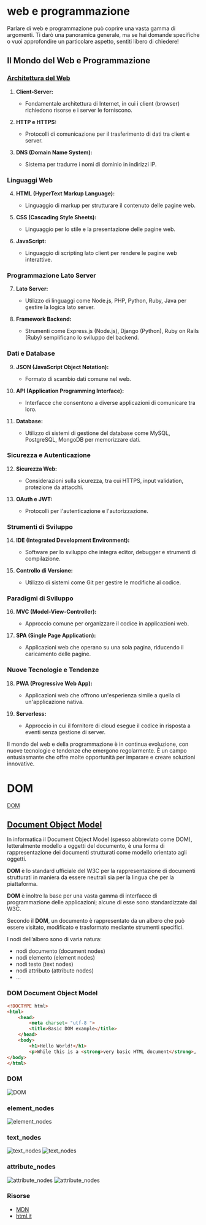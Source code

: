 # web e programmazione

Parlare di web e programmazione può coprire una vasta gamma di argomenti. Ti darò una panoramica generale, ma se hai domande specifiche o vuoi approfondire un particolare aspetto, sentiti libero di chiedere!

## Il Mondo del Web e Programmazione

### [Architettura del Web](./architetture_web.md)

1. **Client-Server:**
   - Fondamentale architettura di Internet, in cui i client (browser) richiedono risorse e i server le forniscono.

2. **HTTP e HTTPS:**
   - Protocolli di comunicazione per il trasferimento di dati tra client e server.

3. **DNS (Domain Name System):**
   - Sistema per tradurre i nomi di dominio in indirizzi IP.

### Linguaggi Web

4. **HTML (HyperText Markup Language):**
   - Linguaggio di markup per strutturare il contenuto delle pagine web.

5. **CSS (Cascading Style Sheets):**
   - Linguaggio per lo stile e la presentazione delle pagine web.

6. **JavaScript:**
   - Linguaggio di scripting lato client per rendere le pagine web interattive.

### Programmazione Lato Server

7. **Lato Server:**
   - Utilizzo di linguaggi come Node.js, PHP, Python, Ruby, Java per gestire la logica lato server.

8. **Framework Backend:**
   - Strumenti come Express.js (Node.js), Django (Python), Ruby on Rails (Ruby) semplificano lo sviluppo del backend.

### Dati e Database

9. **JSON (JavaScript Object Notation):**
   - Formato di scambio dati comune nel web.

10. **API (Application Programming Interface):**
    - Interfacce che consentono a diverse applicazioni di comunicare tra loro.

11. **Database:**
    - Utilizzo di sistemi di gestione del database come MySQL, PostgreSQL, MongoDB per memorizzare dati.

### Sicurezza e Autenticazione

12. **Sicurezza Web:**
    - Considerazioni sulla sicurezza, tra cui HTTPS, input validation, protezione da attacchi.

13. **OAuth e JWT:**
    - Protocolli per l'autenticazione e l'autorizzazione.

### Strumenti di Sviluppo

14. **IDE (Integrated Development Environment):**
    - Software per lo sviluppo che integra editor, debugger e strumenti di compilazione.

15. **Controllo di Versione:**
    - Utilizzo di sistemi come Git per gestire le modifiche al codice.

### Paradigmi di Sviluppo

16. **MVC (Model-View-Controller):**
    - Approccio comune per organizzare il codice in applicazioni web.

17. **SPA (Single Page Application):**
    - Applicazioni web che operano su una sola pagina, riducendo il caricamento delle pagine.

### Nuove Tecnologie e Tendenze

18. **PWA (Progressive Web App):**
    - Applicazioni web che offrono un'esperienza simile a quella di un'applicazione nativa.

19. **Serverless:**
    - Approccio in cui il fornitore di cloud esegue il codice in risposta a eventi senza gestione di server.

Il mondo del web e della programmazione è in continua evoluzione, con nuove tecnologie e tendenze che emergono regolarmente. È un campo entusiasmante che offre molte opportunità per imparare e creare soluzioni innovative.


# **DOM** 

[DOM](https://raw.githubusercontent.com/maboglia/Fondamenti/master/img/HTML_DOM.png)

## [Document Object Model](https://it.wikipedia.org/wiki/Document_Object_Model)

In informatica il Document Object Model (spesso abbreviato come DOM), letteralmente modello a oggetti del documento, è una forma di rappresentazione dei documenti strutturati come modello orientato agli oggetti.

**DOM** è lo standard ufficiale del W3C per la rappresentazione di documenti strutturati in maniera da essere neutrali sia per la lingua che per la piattaforma. 

**DOM** è inoltre la base per una vasta gamma di interfacce di programmazione delle applicazioni; alcune di esse sono standardizzate dal W3C.

Secondo il **DOM**, un documento è rappresentato da un albero che può essere visitato, modificato e trasformato mediante strumenti specifici.

I nodi dell’albero sono di varia natura:

* nodi documento (document nodes)
* nodi elemento (element nodes)
* nodi testo (text nodes)
* nodi attributo (attribute nodes)
* ...





### DOM Document Object Model

```html
<!DOCTYPE html>
<html>
	<head>
		<meta charset= "utf-8 ">
		<title>Basic DOM example</title>
	</head>
	<body>
		<h1>Hello World!</h1>
		<p>While this is a <strong>very basic HTML document</strong>, 	it actually serves as a detailed example of the document object model.</p>
</body>
</html>
```

### DOM
![DOM](https://raw.githubusercontent.com/maboglia/Fondamenti/master/img/DOM.png)
### element_nodes
![element_nodes](https://raw.githubusercontent.com/maboglia/Fondamenti/master/img/element_nodes.png)
### text_nodes
![text_nodes](https://raw.githubusercontent.com/maboglia/Fondamenti/master/img/text_nodes.png)
![text_nodes](https://raw.githubusercontent.com/maboglia/Fondamenti/master/img/text_nodes_code.png)
### attribute_nodes
![attribute_nodes](https://raw.githubusercontent.com/maboglia/Fondamenti/master/img/attribute_nodes.png)
![attribute_nodes](https://raw.githubusercontent.com/maboglia/Fondamenti/master/img/attribute_nodes_code.png)


### Risorse

* [MDN](https://developer.mozilla.org/en-US/docs/Web/API/Document_Object_Model)
* [html.it](https://www.html.it/guide/guida-dom/)
